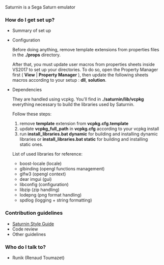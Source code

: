 Saturnin is a Sega Saturn emulator

### How do I get set up? ###

* Summary of set up
* Configuration
	
	Before doing anything, remove template extensions from properties files in the **./props** directory.

    After that, you must update user macros from properties sheets inside VS2017 to set up your directories. To do so, open the Property Manager first 
    ( **View** | **Property Manager** ), then update the following sheets macros according to your setup : **dll**, **solution**.

* Dependencies 

    They are handled using vcpkg. You'll find in **./saturnin/lib/vcpkg** everything necessary to build the libraries used by Saturnin.
    
    Follow these steps:
    
    1. remove **template** extension from **vcpkg.cfg.template**
    1. update **vcpkg_full_path** in **vcpkg.cfg** according to your vcpkg install
    1. run **install_libraries.bat dynamic** for building and installing dynamic libraries or **install_libraries.bat static** for building and installing static ones.
    
    List of used libraries for reference:
    
    * boost-locale (locale)
	* glbinding (opengl functions management)
	* glfw3 (opengl context)
	* dear imgui (gui)
    * libconfig (configuration)
	* libzip (zip handling)
    * lodepng (png format handling)
	* spdlog (logging + string formatting)

### Contribution guidelines ###

* [Saturnin Style Guide](https://bitbucket.org/Runik/saturnin-vs2017/wiki/Saturnin%20Style%20Guide)
* Code review
* Other guidelines

### Who do I talk to? ###

* Runik (Renaud Toumazet)
